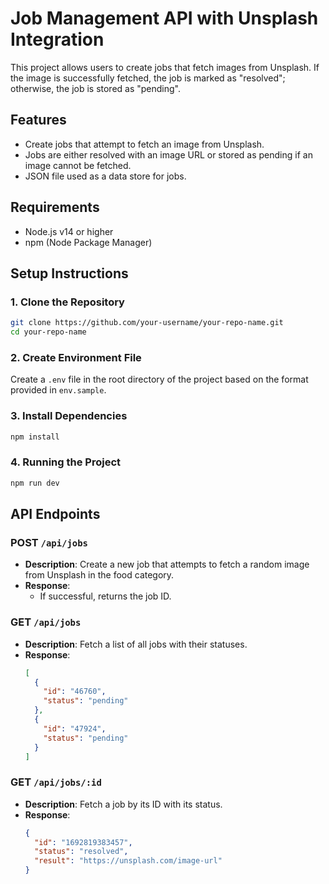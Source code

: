# Job Management API with Unsplash Integration

This project allows users to create jobs that fetch images from Unsplash. If the image is successfully fetched, the job is marked as "resolved"; otherwise, the job is stored as "pending".

## Features

- Create jobs that attempt to fetch an image from Unsplash.
- Jobs are either resolved with an image URL or stored as pending if an image cannot be fetched.
- JSON file used as a data store for jobs.

## Requirements

- Node.js v14 or higher
- npm (Node Package Manager)

## Setup Instructions

### 1. Clone the Repository

```bash
git clone https://github.com/your-username/your-repo-name.git
cd your-repo-name
```

### 2. Create Environment File

Create a `.env` file in the root directory of the project based on the format provided in `env.sample`.

### 3. Install Dependencies

```bash
npm install
```

### 4. Running the Project

```bash
npm run dev
```

## API Endpoints

### POST `/api/jobs`

- **Description**: Create a new job that attempts to fetch a random image from Unsplash in the food category.
- **Response**:
  - If successful, returns the job ID.

### GET `/api/jobs`

- **Description**: Fetch a list of all jobs with their statuses.
- **Response**:
  ```json
  [
    {
      "id": "46760",
      "status": "pending"
    },
    {
      "id": "47924",
      "status": "pending"
    }
  ]
  ```

### GET `/api/jobs/:id`

- **Description**: Fetch a job by its ID with its status.
- **Response**:
  ```json
  {
    "id": "1692819383457",
    "status": "resolved",
    "result": "https://unsplash.com/image-url"
  }
  ```
